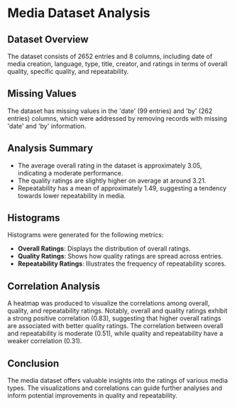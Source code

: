 
# Media Dataset Analysis

## Dataset Overview
The dataset consists of 2652 entries and 8 columns, including date of media creation, language, type, title, creator, and ratings in terms of overall quality, specific quality, and repeatability.

## Missing Values
The dataset has missing values in the 'date' (99 entries) and 'by' (262 entries) columns, which were addressed by removing records with missing 'date' and 'by' information.

## Analysis Summary
- The average overall rating in the dataset is approximately 3.05, indicating a moderate performance.
- The quality ratings are slightly higher on average at around 3.21.
- Repeatability has a mean of approximately 1.49, suggesting a tendency towards lower repeatability in media.

## Histograms
Histograms were generated for the following metrics:
- **Overall Ratings**: Displays the distribution of overall ratings.
- **Quality Ratings**: Shows how quality ratings are spread across entries.
- **Repeatability Ratings**: Illustrates the frequency of repeatability scores.

## Correlation Analysis
A heatmap was produced to visualize the correlations among overall, quality, and repeatability ratings. Notably, overall and quality ratings exhibit a strong positive correlation (0.83), suggesting that higher overall ratings are associated with better quality ratings. The correlation between overall and repeatability is moderate (0.51), while quality and repeatability have a weaker correlation (0.31).

## Conclusion
The media dataset offers valuable insights into the ratings of various media types. The visualizations and correlations can guide further analyses and inform potential improvements in quality and repeatability.
